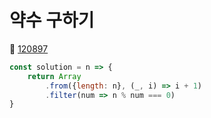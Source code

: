 # 약수 구하기
🔗 <a href="https://school.programmers.co.kr/learn/courses/30/lessons/120897">120897</a>

```javascript
const solution = n => {
    return Array
        .from({length: n}, (_, i) => i + 1)
        .filter(num => n % num === 0)
}
```
